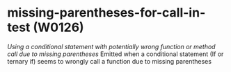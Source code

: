 # missing-parentheses-for-call-in-test (W0126)
*Using a conditional statement with potentially wrong function or method
call due to missing parentheses* Emitted when a conditional statement
(If or ternary if) seems to wrongly call a function due to missing
parentheses
